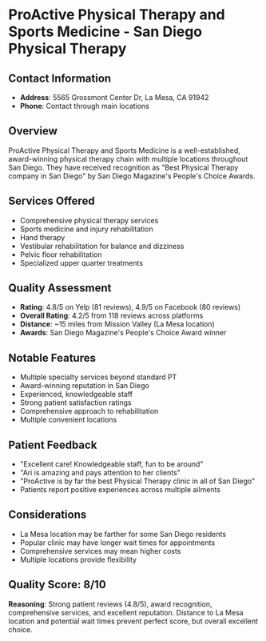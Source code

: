 # ProActive Physical Therapy and Sports Medicine - San Diego Physical Therapy

## Contact Information
- **Address**: 5565 Grossmont Center Dr, La Mesa, CA 91942
- **Phone**: Contact through main locations

## Overview
ProActive Physical Therapy and Sports Medicine is a well-established, award-winning physical therapy chain with multiple locations throughout San Diego. They have received recognition as "Best Physical Therapy company in San Diego" by San Diego Magazine's People's Choice Awards.

## Services Offered
- Comprehensive physical therapy services
- Sports medicine and injury rehabilitation
- Hand therapy
- Vestibular rehabilitation for balance and dizziness
- Pelvic floor rehabilitation
- Specialized upper quarter treatments

## Quality Assessment
- **Rating**: 4.8/5 on Yelp (81 reviews), 4.9/5 on Facebook (80 reviews)
- **Overall Rating**: 4.2/5 from 118 reviews across platforms
- **Distance**: ~15 miles from Mission Valley (La Mesa location)
- **Awards**: San Diego Magazine's People's Choice Award winner

## Notable Features
- Multiple specialty services beyond standard PT
- Award-winning reputation in San Diego
- Experienced, knowledgeable staff
- Strong patient satisfaction ratings
- Comprehensive approach to rehabilitation
- Multiple convenient locations

## Patient Feedback
- "Excellent care! Knowledgeable staff, fun to be around"
- "Ari is amazing and pays attention to her clients"
- "ProActive is by far the best Physical Therapy clinic in all of San Diego"
- Patients report positive experiences across multiple ailments

## Considerations
- La Mesa location may be farther for some San Diego residents
- Popular clinic may have longer wait times for appointments
- Comprehensive services may mean higher costs
- Multiple locations provide flexibility

## Quality Score: 8/10
**Reasoning**: Strong patient reviews (4.8/5), award recognition, comprehensive services, and excellent reputation. Distance to La Mesa location and potential wait times prevent perfect score, but overall excellent choice.
